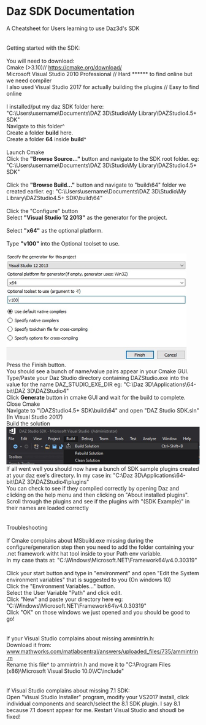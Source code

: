# Daz SDK Documentation
 A Cheatsheet for Users learning to use Daz3d's SDK <br>
<br>
<br>
 Getting started with the SDK:<br>
<br>
You will need to download:<br>
Cmake (>3.10)// https://cmake.org/download/<br>
Microsoft Visual Studio 2010 Professional // Hard ****** to find online but we need compiler<br>
I also used Visual Studio 2017 for actually building the plugins // Easy to find online<br>
<br>
I installed/put my daz SDK folder here: "C:\Users\username\Documents\DAZ 3D\Studio\My Library\DAZStudio4.5+ SDK\"<br>
Navigate to this folder^<br>
Create a folder <b>build</b> here.<br>
Create a folder <b>64</b> inside <b>build</b>^<br>
<br>
Launch Cmake<br>
Click the <b>"Browse Source..."</b> button and navigate to the SDK root folder. eg: "C:\Users\username\Documents\DAZ 3D\Studio\My Library\DAZStudio4.5+ SDK\"<br>
<br>
Click the <b>"Browse Build..."</b> button and navigate to "build\64\" folder we created earlier. eg: "C:\Users\username\Documents\DAZ 3D\Studio\My Library\DAZStudio4.5+ SDK\build\64"<br>
<br>
Click the "Configure" button<br>
Select <b>"Visual Studio 12 2013"</b> as the generator for the project.<br>
<br>
Select <b>"x64"</b> as the optional platform.<br>
<br>
Type <b>"v100"</b> into the Optional toolset to use.<br>
<br>
![Alt text](cmake_config.jpg?raw=true "Title")<br>
Press the Finish button. <br>
You should see a bunch of name/value pairs appear in your Cmake GUI.<br>
Type/Paste your Daz Studio directory containing DAZStudio.exe into the value for the name DAZ_STUDIO_EXE_DIR eg: "C:\Daz 3D\Applications\64-bit\DAZ 3D\DAZStudio4"<br>
Click <b>Generate</b> button in cmake GUI and wait for the build to complete.<br>
Close Cmake<br>
Navigate to "\DAZStudio4.5+ SDK\build\64\" and open "DAZ Studio SDK.sln" (In Visual Studio 2017)<br>
Build the solution<br>
![Alt text](build_solution.jpg?raw=true "Title")<br>
If all went well you should now have a bunch of SDK sample plugins created at your daz exe's directory. In my case in: "C:\Daz 3D\Applications\64-bit\DAZ 3D\DAZStudio4\plugins\"<br>
You can check to see if they compiled correctly by opening Daz and clicking on the help menu and then clicking on "About installed plugins". Scroll through the plugins and see if the plugins with "(SDK Example)" in their names are loaded correctly<br>
<br>
<br>
Troubleshooting<br>
<br>
If Cmake complains about MSbuild.exe missing during the configure/generation step then you need to add the folder containing your .net framework witht hat tool inside to your Path env variable.<br>
In my case thats at: "C:\Windows\Microsoft.NET\Framework64\v4.0.30319"<br>
<br>
Click your start button and type in "environment" and open "Edit the System environment variables" that is suggested to you (On windows 10)<br>
Click the "Environment Variables..." button.<br>
Select the User Variable "Path" and click edit.<br>
Click "New" and paste your directory here eg: "C:\Windows\Microsoft.NET\Framework64\v4.0.30319"<br>
Click "OK" on those windows we just opened and you should be good to go!<br>
<br>
<br>
If your Visual Studio complains about missing ammintrin.h:<br>
Download it from: www.mathworks.com/matlabcentral/answers/uploaded_files/735/ammintrin.m<br>
Rename this file^ to ammintrin.h and move it to "C:\Program Files (x86)\Microsoft Visual Studio 10.0\VC\include\"<br>
<br>
<br>
If Visual Studio complains about missing 7.1 SDK:<br>
Open "Visual Studio Installer" program, modify your VS2017 install, click individual components and search/select the 8.1 SDK plugin. I say 8.1 because 7.1 doesnt appear for me. Restart Visual Studio and shoudl be fixed!<br>
